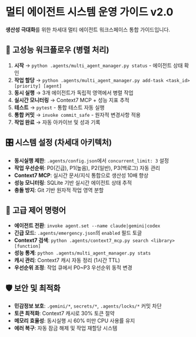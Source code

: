 ﻿# 멀티 에이전트 시스템 운영 가이드 v2.0

**생산성 극대화**를 위한 차세대 멀티 에이전트 워크스페이스 통합 가이드입니다.

## 🚀 고성능 워크플로우 (병렬 처리)
1. **시작** → `python .agents/multi_agent_manager.py status` - 에이전트 상태 확인
2. **작업 할당** → `python .agents/multi_agent_manager.py add-task <task_id> [priority] [agent]`
3. **동시 실행** → 3개 에이전트가 독립적 영역에서 병렬 작업
4. **실시간 모니터링** → Context7 MCP + 성능 지표 추적
5. **테스트** → `pytest` - 통합 테스트 자동 실행
6. **통합 커밋** → `invoke commit_safe` - 원자적 변경사항 적용
7. **작업 완료** → 자동 아카이브 및 성과 기록

## 🎛️ 시스템 설정 (차세대 아키텍처)
- **동시실행 제한**: `.agents/config.json`에서 `concurrent_limit: 3` 설정
- **작업 우선순위**: P0(긴급), P1(높음), P2(일반), P3(백로그) 자동 관리
- **Context7 MCP**: 실시간 문서/지식 통합으로 생산성 10배 향상
- **성능 모니터링**: SQLite 기반 실시간 에이전트 상태 추적
- **충돌 방지**: Git 기반 원자적 작업 영역 분할

## 🔧 고급 제어 명령어
- **에이전트 전환**: `invoke agent.set --name claude|gemini|codex`
- **긴급 모드**: `.agents/emergency.json`의 `enabled` 필드 토글
- **Context7 검색**: `python .agents/context7_mcp.py search <library> [function]`
- **성능 통계**: `python .agents/multi_agent_manager.py stats`
- **캐시 관리**: Context7 캐시 자동 정리 (1시간 TTL)
- **우선순위 조정**: 작업 큐에서 P0~P3 우선순위 동적 변경

## 🛡️ 보안 및 최적화
- **민감정보 보호**: `.gemini/*`, `secrets/*`, `.agents/locks/*` 커밋 차단
- **토큰 최적화**: Context7 캐시로 30% 토큰 절약
- **메모리 효율성**: 동시실행 시 60% 미만 CPU 사용률 유지
- **에러 복구**: 자동 잠금 해제 및 작업 재할당 시스템
